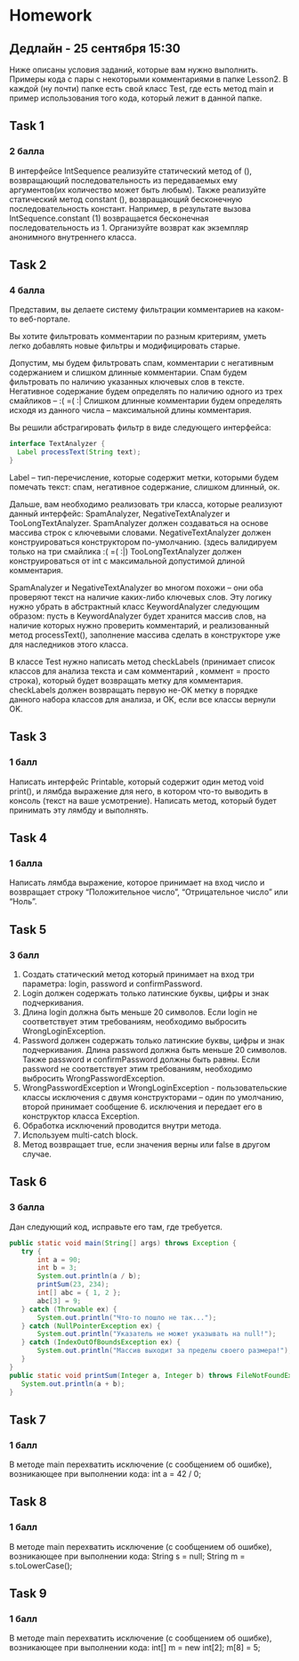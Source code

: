 # Homework 
## Дедлайн - 25 сентября 15:30

Ниже описаны условия заданий, которые вам нужно выполнить. Примеры кода с пары с некоторыми комментариями в папке Lesson2. В каждой (ну почти) папке есть свой класс Test, где есть метод main и пример использования того кода, который лежит в данной папке. 

## Task 1
### 2 балла
В интерфейсе IntSequence реализуйте статический метод of (), возвращающий последовательность из передаваемых ему аргументов(их количество может быть любым). Также реализуйте статический метод constant (), возвращающий бесконечную последовательность констант. Например, в результате вызова IntSequence.constant (1) возвращается бесконечная последовательность из 1. Организуйте возврат как экземпляр анонимного внутреннего класса.

## Task 2
### 4 балла
Представим, вы делаете систему фильтрации комментариев на каком-то веб-портале.

Вы хотите фильтровать комментарии по разным критериям, уметь легко добавлять новые фильтры и модифицировать старые.

Допустим, мы будем фильтровать спам, комментарии с негативным содержанием и слишком длинные комментарии.
Спам будем фильтровать по наличию указанных ключевых слов в тексте.
Негативное содержание будем определять по наличию одного из трех смайликов – :( =( :|
Слишком длинные комментарии будем определять исходя из данного числа – максимальной длины комментария.

Вы решили абстрагировать фильтр в виде следующего интерфейса:
```java
interface TextAnalyzer {
  Label processText(String text);
}
```
Label – тип-перечисление, которые содержит метки, которыми будем помечать текст: спам, негативное содержание, слишком длинный, ок.

Дальше, вам необходимо реализовать три класса, которые реализуют данный интерфейс: SpamAnalyzer, NegativeTextAnalyzer и TooLongTextAnalyzer.
  SpamAnalyzer должен создаваться на основе массива строк с ключевыми словами.
	NegativeTextAnalyzer должен конструироваться конструктором по-умолчанию. (здесь валидируем только на три смайлика :( =( :|)
	TooLongTextAnalyzer должен конструироваться от int с максимальной допустимой длиной комментария.
	
SpamAnalyzer и NegativeTextAnalyzer во многом похожи – они оба проверяют текст на наличие каких-либо ключевых слов. Эту логику нужно убрать в абстрактный класс KeywordAnalyzer следующим образом:
  пусть в KeywordAnalyzer будет хранится массив слов, на наличие которых нужно проверить комментарий, и реализованный метод processText(), заполнение массива сделать в конструкторе уже для наследников этого класса.


В классе Test нужно написать метод checkLabels (принимает список классов для анализа текста и сам комментарий , коммент = просто строка), который будет возвращать метку для комментария. checkLabels должен возвращать первую не-OK метку в порядке данного набора классов для анализа, и OK, если все классы вернули OK.

## Task 3
### 1 балл
Написать интерфейс Printable, который содержит один метод void print(), и лямбда выражение для него, в котором что-то выводить в консоль (текст на ваше усмотрение). Написать метод, который будет принимать эту лямбду и выполнять.

## Task 4
### 1 балла
Написать лямбда выражение, которое принимает на вход число и возвращает строку “Положительное число”, “Отрицательное число” или  “Ноль”. 

## Task 5
### 3 балл
1. Создать статический метод который принимает на вход три параметра: login, password и confirmPassword.
2. Login должен содержать только латинские буквы, цифры и знак подчеркивания.
3. Длина login должна быть меньше 20 символов. Если login не соответствует этим требованиям, необходимо выбросить WrongLoginException.
4. Password должен содержать только латинские буквы, цифры и знак подчеркивания. Длина password должна быть меньше 20 символов. Также password и confirmPassword должны быть равны. Если password не соответствует этим требованиям, необходимо выбросить WrongPasswordException.  
5. WrongPasswordException и WrongLoginException - пользовательские классы исключения с двумя конструкторами – один по умолчанию, второй принимает сообщение 6. исключения и передает его в конструктор класса Exception.
7. Обработка исключений проводится внутри метода.
8. Используем multi-catch block.
9. Метод возвращает true, если значения верны или false в другом случае. 

## Task 6
### 3 балла
Дан следующий код, исправьте его там, где требуется.
```java
public static void main(String[] args) throws Exception {
   try {
       int a = 90;
       int b = 3;
       System.out.println(a / b);
       printSum(23, 234);
       int[] abc = { 1, 2 };
       abc[3] = 9;
   } catch (Throwable ex) {
       System.out.println("Что-то пошло не так...");
   } catch (NullPointerException ex) {
       System.out.println("Указатель не может указывать на null!");
   } catch (IndexOutOfBoundsException ex) {
       System.out.println("Массив выходит за пределы своего размера!");
   }
}
public static void printSum(Integer a, Integer b) throws FileNotFoundException {
   System.out.println(a + b);
}
```

## Task 7
### 1 балл
В методе main перехватить исключение (с сообщением об ошибке), возникающее при выполнении кода:
int a = 42 / 0;

## Task 8
### 1 балл
В методе main перехватить исключение (с сообщением об ошибке), возникающее при выполнении кода:
String s = null;
String m = s.toLowerCase();

## Task 9
### 1 балл
В методе main перехватить исключение (с сообщением об ошибке), возникающее при выполнении кода:
int[] m = new int[2];
m[8] = 5;
